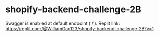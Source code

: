 # shopify-backend-challenge-2B
Swagger is enabled at default endpoint ('/').
Replit link: https://replit.com/@WilliamGao123/shopify-backend-challenge-2B?v=1
